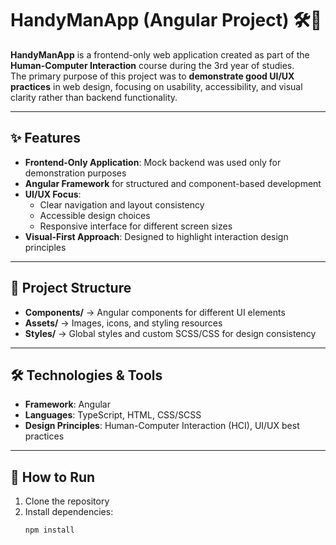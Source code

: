# HandyManApp (Angular Project) 🛠️🎨  

**HandyManApp** is a frontend-only web application created as part of the **Human-Computer Interaction** course during the 3rd year of studies.  
The primary purpose of this project was to **demonstrate good UI/UX practices** in web design, focusing on usability, accessibility, and visual clarity rather than backend functionality.  

---

## **✨ Features**  
- **Frontend-Only Application**: Mock backend was used only for demonstration purposes  
- **Angular Framework** for structured and component-based development  
- **UI/UX Focus**:  
  - Clear navigation and layout consistency  
  - Accessible design choices  
  - Responsive interface for different screen sizes  
- **Visual-First Approach**: Designed to highlight interaction design principles  

---

## **📂 Project Structure**  
- **Components/** → Angular components for different UI elements  
- **Assets/** → Images, icons, and styling resources  
- **Styles/** → Global styles and custom SCSS/CSS for design consistency  

---

## **🛠️ Technologies & Tools**  
- **Framework**: Angular  
- **Languages**: TypeScript, HTML, CSS/SCSS  
- **Design Principles**: Human-Computer Interaction (HCI), UI/UX best practices  

---

## **🚀 How to Run**  
1. Clone the repository  
2. Install dependencies:  
   ```bash
   npm install
